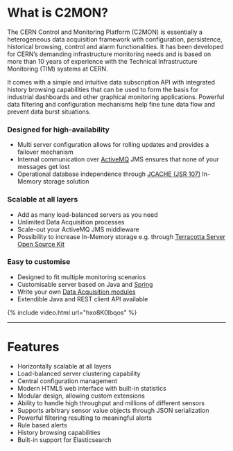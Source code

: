 # What is C2MON?

The CERN Control and Monitoring Platform (C2MON) is essentially a heterogeneous data acquisition framework with configuration, persistence, historical browsing, control and alarm functionalities. It has been developed for CERN’s demanding infrastructure monitoring needs and is based on more than 10 years of experience with the Technical Infrastructure Monitoring (TIM) systems at CERN.

It comes with a simple and intuitive data subscription API with integrated history browsing capabilities that can be used to form the basis for industrial dashboards and other graphical monitoring applications. Powerful data filtering and configuration mechanisms help fine tune data flow and prevent data burst situations.

### Designed for high-availability

* Multi server configuration allows for rolling updates and provides a failover mechanism
* Internal communication over [ActiveMQ](http://activemq.apache.org/) JMS ensures that none of your messages get lost
* Operational database independence through [JCACHE (JSR 107)](https://jcp.org/en/jsr/detail?id=107) In-Memory storage solution

### Scalable at all layers

* Add as many load-balanced servers as you need
* Unlimited Data Acquisition processes
* Scale-out your ActiveMQ JMS middleware
* Possibility to increase In-Memory storage e.g. through [Terracotta Server Open Source Kit](http://www.terracotta.org/downloads/open-source/catalog)

### Easy to customise

* Designed to fit multiple monitoring scenarios
* Customisable server based on Java and [Spring](http://projects.spring.io/spring-framework/)
* Write your own [Data Acquisition modules](docs/user-guide/daq-api/daq-module-developer-guide.md)
* Extendible Java and REST client API available

{% include video.html url="hxo8K0lbqos" %}

---

# Features

* Horizontally scalable at all layers
* Load-balanced server clustering capability
* Central configuration management
* Modern HTML5 web interface with built-in statistics
* Modular design, allowing custom extensions
* Ability to handle high throughput and millions of different sensors
* Supports arbitrary sensor value objects through JSON serialization
* Powerful filtering resulting to meaningful alerts
* Rule based alerts
* History browsing capabilities
* Built-in support for Elasticsearch
